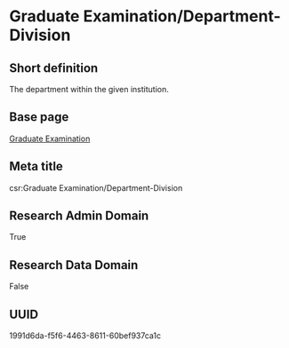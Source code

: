 # Graduate Examination/Department-Division
## Short definition
The department within the given institution.
## Base page
[Graduate Examination](https://github.com/EuroCRIS/CASRAI-Dictionairies/blob/main/Objects/Graduate%20Examination.md)
## Meta title
csr:Graduate Examination/Department-Division
## Research Admin Domain
True
## Research Data Domain
False
## UUID
1991d6da-f5f6-4463-8611-60bef937ca1c

